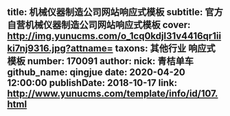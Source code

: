 title: 机械仪器制造公司网站响应式模板
subtitle: 官方自营机械仪器制造公司网站响应式模板
cover: http://img.yunucms.com/o_1cq0kdjl31v4416qr1iiki7nj9316.jpg?attname=
taxons: 其他行业 响应式模板
number: 170091
author:
  nick: 青桔单车
  github_name: qingjue
date: 2020-04-20 12:00:00
publishDate: 2018-10-17
link: http://www.yunucms.com/template/info/id/107.html
---
